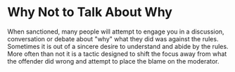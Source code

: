 # Why Not to Talk About Why

When sanctioned, many people will attempt to engage you in a discussion, conversation or debate about "why" what they did was against the rules. Sometimes it is out of a sincere desire to understand and abide by the rules. More often than not it is a tactic designed to shift the focus away from what the offender did wrong and attempt to place the blame on the moderator.
